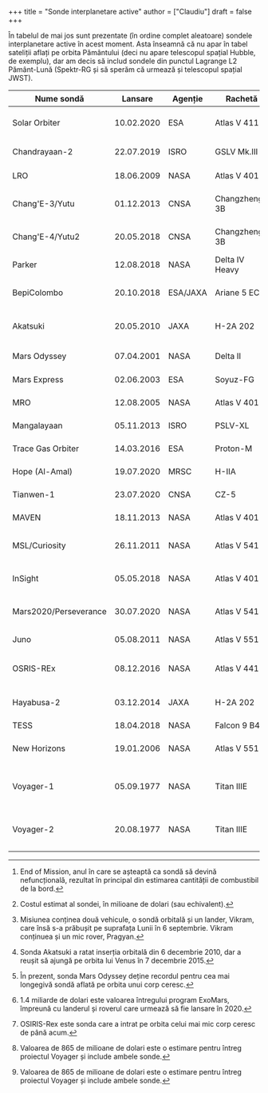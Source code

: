 +++
title = "Sonde interplanetare active"
author = ["Claudiu"]
draft = false
+++

În tabelul de mai jos sunt prezentate (în ordine complet aleatoare) sondele interplanetare active în acest moment. Asta înseamnă că nu apar în tabel sateliții aflați pe orbita Pământului (deci nu apare telescopul spațial Hubble, de exemplu), dar am decis să includ sondele din punctul Lagrange L2 Pământ-Lună (Spektr-RG și să sperăm că urmează și telescopul spațial JWST).

| Nume sondă            | Lansare    | Agenție  | Rachetă        | Țintă   | EOM[^fn:1] | Cost[^fn:2]   | Stare                      |
|-----------------------|------------|----------|----------------|---------|------------|---------------|----------------------------|
| Solar Orbiter         | 10.02.2020 | ESA      | Atlas V 411    | Soare   | 2027       | 1500          | în drum spre Soare         |
| Chandrayaan-2         | 22.07.2019 | ISRO     | GSLV Mk.III    | Luna    | 2026       | 141           | pe orbita Lunii[^fn:3]     |
| LRO                   | 18.06.2009 | NASA     | Atlas V 401    | Luna    | 202X       | 583           | pe orbita Lunii            |
| Chang'E-3/Yutu        | 01.12.2013 | CNSA     | Changzheng-3B  | Luna    | 20??       | ???           | pe suprafața Lunii         |
| Chang'E-4/Yutu2       | 20.05.2018 | CNSA     | Changzheng-3B  | Luna    | 202?       | ???           | pe suprafața Lunii         |
| Parker                | 12.08.2018 | NASA     | Delta IV Heavy | Soare   | 2025       | 1500          | pe orbita Soarelui         |
| BepiColombo           | 20.10.2018 | ESA/JAXA | Ariane 5 ECA   | Mercur  | 2028       | 2000          | în drum spre Mercur        |
| Akatsuki              | 20.05.2010 | JAXA     | H-2A 202       | Venus   | 20??       | 290           | pe orbita lui Venus[^fn:4] |
| Mars Odyssey          | 07.04.2001 | NASA     | Delta II       | Marte   | 2025       | 297           | pe orbita lui Marte[^fn:5] |
| Mars Express          | 02.06.2003 | ESA      | Soyuz-FG       | Marte   | 2022       | 345           | pe orbita lui Marte        |
| MRO                   | 12.08.2005 | NASA     | Atlas V 401    | Marte   | 2030       | 720           | pe orbita lui Marte        |
| Mangalayaan           | 05.11.2013 | ISRO     | PSLV-XL        | Marte   | 202X       | 66            | pe orbita lui Marte        |
| Trace Gas Orbiter     | 14.03.2016 | ESA      | Proton-M       | Marte   | 202X       | (1400)[^fn:6] | pe orbita lui Marte        |
| Hope (Al-Amal)        | 19.07.2020 | MRSC     | H-IIA          | Marte   | 2023       | 200           | pe orbita lui Marte        |
| Tianwen-1             | 23.07.2020 | CNSA     | CZ-5           | Marte   | 202X       | ???           | pe orbita lui Marte        |
| MAVEN                 | 18.11.2013 | NASA     | Atlas V 401    | Marte   | 202X       | 671           | pe orbita lui Marte        |
| MSL/Curiosity         | 26.11.2011 | NASA     | Atlas V 541    | Marte   | 20XX       | 2500          | pe suprafața lui Marte     |
| InSight               | 05.05.2018 | NASA     | Atlas V 401    | Marte   | 202X       | 830           | pe suprafața lui Marte     |
| Mars2020/Perseverance | 30.07.2020 | NASA     | Atlas V 541    | Marte   | 20XX       | 2400          | pe suprafața lui Marte     |
| Juno                  | 05.08.2011 | NASA     | Atlas V 551    | Jupiter | 2021       | 1100          | pe orbita lui Jupiter      |
| OSRIS-REx             | 08.12.2016 | NASA     | Atlas V 441    | Bennu   | 2023       | 800           | în drum spre Pământ[^fn:7] |
| Hayabusa-2            | 03.12.2014 | JAXA     | H-2A 202       | Ryugu   | 2020       | 149           | în drum spre Pământ        |
| TESS                  | 18.04.2018 | NASA     | Falcon 9 B4    | P/2     | 2028       | 75            | fucțională                 |
| New Horizons          | 19.01.2006 | NASA     | Atlas V 551    | Pluto   | 20XX       | 700           | dincolo de Ultima Thule    |
| Voyager-1             | 05.09.1977 | NASA     | Titan IIIE     | spațiu  | 2025       | (865)[^fn:8]  | dincolo de Sistemul Solar  |
| Voyager-2             | 20.08.1977 | NASA     | Titan IIIE     | spațiu  | 2025       | (865)[^fn:8]  | dincolo de Sistemul Solar  |

[^fn:1]: End of Mission, anul în care se așteaptă ca sondă să devină nefuncțională, rezultat în principal din estimarea cantității de combustibil de la bord.
[^fn:2]: Costul estimat al sondei, în milioane de dolari (sau echivalent).
[^fn:3]: Misiunea conținea două vehicule, o sondă orbitală și un lander, Vikram, care însă s-a prăbușit pe suprafața Lunii în 6 septembrie. Vikram conținuea și un mic rover, Pragyan.
[^fn:4]: Sonda Akatsuki a ratat inserția orbitală din 6 decembrie 2010, dar a reușit să ajungă pe orbita lui Venus în 7 decembrie 2015.
[^fn:5]: În prezent, sonda Mars Odyssey deține recordul pentru cea mai longegivă sondă aflată pe orbita unui corp ceresc.
[^fn:6]: 1.4 miliarde de dolari este valoarea întregului program ExoMars, împreună cu landerul și roverul care urmează să fie lansare în 2020.
[^fn:7]: OSIRIS-Rex este sonda care a intrat pe orbita celui mai mic corp ceresc de până acum.
[^fn:8]: Valoarea de 865 de milioane de dolari este o estimare pentru întreg proiectul Voyager și include ambele sonde.